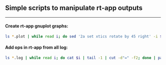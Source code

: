## Simple scripts to manipulate rt-app outputs
---
#### Create rt-app gnuplot graphs:
```bash
ls *.plot | while read i; do sed '2a set xtics rotate by 45 right' -i $i; gnuplot $i; done
```
#### Add ops in rt-app from all log:
```bash
ls *.log | while read i; do cat $i | tail -1 | cut -d"=" -f2; done | paste -sd+ - | bc
```
